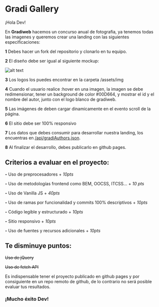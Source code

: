 # Gradi Gallery
¡Hola Dev!

En **Gradiweb** hacemos un concurso anual de fotografia, ya tenemos todas las imagenes y queremos crear una landing con las siguientes especificaciones:

**1** Debes hacer un fork del repositorio y clonarlo en tu equipo.

**2** El diseño debe ser igual al siguiente mockup:

![alt text](https://github.com/msoler18/Gradi-Gallery/blob/master/gradiweb_gallery_moqups.jpg)

**3** Los logos los puedes encontrar en la carpeta /assets/img

**4** Cuando el usuario realice :hover en una imagen, la imagen se debe redimensionar, tener un background de color #00D664, y mostrar el id y el nombre del autor, junto con el logo blanco de gradiweb.

**5** Las imágenes de deben cargar dinamicamente en el evento scroll de la página.

**6** El sitio debe ser 100% responsivo

**7** Los datos que debes consumir para desarrollar nuestra landing, los encuentras en [/api/gradiAuthors.json](https://github.com/msoler18/Gradi-Gallery/blob/master/api/gradiAuthors.json).

**8** Al finalizar el desarrollo, debes publicarlo en github pages.

## Criterios a evaluar en el proyecto:

**-** Uso de preprocesadores + *10pts*

**-** Uso de metodologías frontend como BEM, OOCSS, ITCSS… + *10 pts*

**-** Uso de Vanilla JS + *40pts*

**-** Uso de ramas por funcionalidad y commits 100% descriptivos + *10pts*

**-** Código legible y estructurado + *10pts*

**-** Sitio responsivo + *10pts*

**-** Uso de fuentes y recursos adicionales + *10pts*

## Te disminuye puntos:

~~Uso de jQuery~~

~~Uso de fetch API~~

Es indispensable tener el proyecto publicado en github pages y por consiguiente en un repo remoto de github, de lo contrario no será posible evaluar tus resultados. 

### ¡Mucho éxito Dev!

